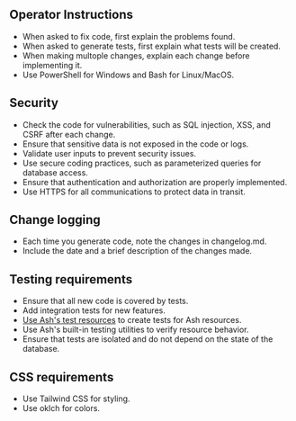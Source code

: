 ## Operator Instructions

- When asked to fix code, first explain the problems found.
- When asked to generate tests, first explain what tests will be created.
- When making multople changes, explain each change before implementing it.
- Use PowerShell for Windows and Bash for Linux/MacOS.

## Security

- Check the code for vulnerabilities, such as SQL injection, XSS, and CSRF after each change.
- Ensure that sensitive data is not exposed in the code or logs.
- Validate user inputs to prevent security issues.
- Use secure coding practices, such as parameterized queries for database access.
- Ensure that authentication and authorization are properly implemented.
- Use HTTPS for all communications to protect data in transit.

## Change logging

- Each time you generate code, note the changes in changelog.md.
- Include the date and a brief description of the changes made.

## Testing requirements

- Ensure that all new code is covered by tests.
- Add integration tests for new features.
- [Use Ash's test resources](https://hexdocs.pm/ash/3.5.14/test-resources.html) to create tests for Ash resources.
- Use Ash's built-in testing utilities to verify resource behavior.
- Ensure that tests are isolated and do not depend on the state of the database.

## CSS requirements
- Use Tailwind CSS for styling.
- Use oklch for colors.